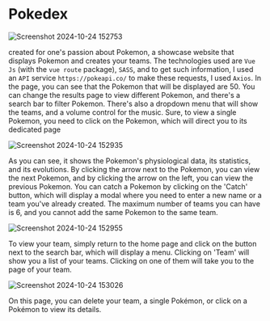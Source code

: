 # Pokedex

![Screenshot 2024-10-24 152753](https://github.com/user-attachments/assets/07e7db30-836a-4ff5-b218-76147ba78d45)

created for one's passion about Pokemon, a showcase website that displays Pokemon and creates your teams. The technologies used are `Vue Js` (with the `vue route` package), `SASS`, and to get such information, I used an `API` service `https://pokeapi.co/` to make these requests, I used `Axios`.
In the page, you can see that the Pokemon that will be displayed are 50. You can change the results page to view different Pokemon, and there's a search bar to filter Pokemon. There's also a dropdown menu that will show the teams, and a volume control for the music.
Sure, to view a single Pokemon, you need to click on the Pokemon, which will direct you to its dedicated page

![Screenshot 2024-10-24 152935](https://github.com/user-attachments/assets/26ad1e15-1a3b-4c30-8c97-b1086010e512)

As you can see, it shows the Pokemon's physiological data, its statistics, and its evolutions. By clicking the arrow next to the Pokemon, you can view the next Pokemon, and by clicking the arrow on the left, you can view the previous Pokemon.
You can catch a Pokemon by clicking on the 'Catch' button, which will display a modal where you need to enter a new name or a team you've already created. The maximum number of teams you can have is 6, and you cannot add the same Pokemon to the same team.

![Screenshot 2024-10-24 152955](https://github.com/user-attachments/assets/39ec03b3-47a4-4268-bd92-525845698355)

To view your team, simply return to the home page and click on the button next to the search bar, which will display a menu. Clicking on 'Team' will show you a list of your teams. Clicking on one of them will take you to the page of your team.

![Screenshot 2024-10-24 153026](https://github.com/user-attachments/assets/978d99b6-6a2f-40b8-8645-cf66e589ea6c)

On this page, you can delete your team, a single Pokémon, or click on a Pokémon to view its details.
